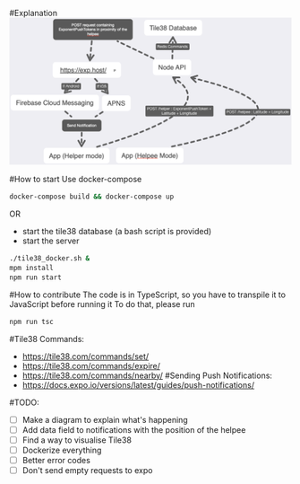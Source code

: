 #Explanation
![Explanation](Tile38.png?raw=true "How it works")

#How to start
Use docker-compose
```bash
docker-compose build && docker-compose up
```
OR
- start the tile38 database (a bash script is provided)
- start the server
```bash
./tile38_docker.sh &
mpm install
npm run start
```
#How to contribute
The code is in TypeScript, so you have to transpile it to JavaScript before running it
To do that, please run
```bash
npm run tsc
```
#Tile38 Commands:
- https://tile38.com/commands/set/
- https://tile38.com/commands/expire/
- https://tile38.com/commands/nearby/
#Sending Push Notifications:
- https://docs.expo.io/versions/latest/guides/push-notifications/

#TODO:
- [ ] Make a diagram to explain what's happening
- [ ] Add data field to notifications with the position of the helpee
- [ ] Find a way to visualise Tile38
- [ ] Dockerize everything
- [ ] Better error codes
- [ ] Don't send empty requests to expo
